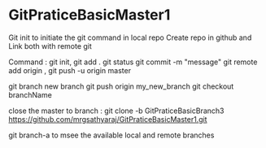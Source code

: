 # GitPraticeBasicMaster1

Git init to initiate the git command in local repo
Create repo in github
and Link both with remote git

Command : git init, git add . git status git commit -m "message" git remote add origin <gir url> , git push -u origin master
  
  git branch new branch 
  git push origin my_new_branch
  git checkout branchName
  
close the master to branch :
  git clone -b GitPraticeBasicBranch3 https://github.com/mrgsathyaraj/GitPraticeBasicMaster1.git
  
  git branch-a to msee the available local and remote branches

